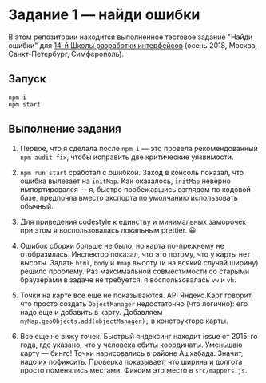 # Задание 1 — найди ошибки

В этом репозитории находится выполненное тестовое задание "Найди ошибки" для [14-й Школы разработки интерфейсов](https://academy.yandex.ru/events/frontend/shri_msk-2018-2) (осень 2018, Москва, Санкт-Петербург, Симферополь).

## Запуск

```
npm i
npm start
```

## Выполнение задания

1. Первое, что я сделала после `npm i` — это провела рекомендованный `npm audit fix`, чтобы исправить две критические уязвимости.

2. `npm run start` сработал с ошибкой. Заход в консоль показал, что ошибка вылезает на `initMap`. Как оказалось, `initMap` неверно импортировался — я, быстро пробежавшись взглядом по кодовой базе, предпочла вместо экспорта по умолчанию использовать обычный.

3. Для приведения codestyle к единству и минимальных заморочек при этом я воспользовалась локальным prettier. 😀

4. Ошибок сборки больше не было, но карта по-прежнему не отобразилась. Инспектор показал, что это потому, что у карты нет высоты. Задать `html`, `body` и `#map` высоту (и на всякий случай ширину) решило проблему. Раз максимальной совместимости со старыми браузерами в задаче не требуется, я воспользовалась `vw` и `vh`.

5. Точки на карте все еще не показываются. API Яндекс.Карт говорит, что просто создать `ObjectManager` недостаточно (что логично): его надо еще и добавить в карту. Добавляем `myMap.geoObjects.add(objectManager);` в конструкторе карты.

6. Все еще не вижу точек. Быстрый яндексинг находит issue от 2015-го года, где указано, что у человека сбиты координаты. Уменьшаю карту — бинго! Точки нарисовались в районе Ашхабада. Значит, надо их пофиксить. Проверка показывает, что ширина и долгота просто поменялись местами. Фиксим это место в `src/mappers.js`.

